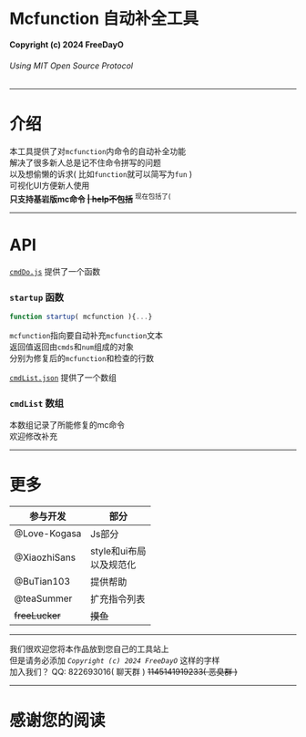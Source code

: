 # Mcfunction 自动补全工具
**Copyright (c) 2024 FreeDayO**
###### *Using MIT Open Source Protocol*
***
# 介绍
本工具提供了对`mcfunction`内命令的自动补全功能<br>
解决了很多新人总是记不住命令拼写的问题<br>
以及想偷懒的诉求( 比如`function`就可以简写为`fun` )<br>
可视化UI方便新人使用<br>
**只支持基岩版mc命令 ~~| help不包括~~**
<sup>现在包括了(</sup>
***
# API
[`cmdDo.js`](./js/cmdDo.js) 提供了一个函数
### `startup` 函数
```js
function startup( mcfunction ){...}
```
`mcfunction`指向要自动补充`mcfunction`文本<br>
返回值返回由`cmds`和`num`组成的对象<br>
分别为修复后的`mcfunction`和检查的行数

[`cmdList.json`](./data/cmdList.json) 提供了一个数组
### `cmdList` 数组

本数组记录了所能修复的mc命令<br>
欢迎修改补充
***
# 更多
|  参与开发      | 部分  |
|  ----         | ----  |
| @Love-Kogasa  | Js部分 |
| @XiaozhiSans  | style和ui布局<br>以及规范化 |
| @BuTian103    | 提供帮助 |
| @teaSummer    | 扩充指令列表 |
| ~~freeLucker~~  | ~~摸鱼~~ |
***
我们很欢迎您将本作品放到您自己的工具站上<br>
但是请务必添加 *`Copyright (c) 2024 FreeDayO`* 这样的字样<br>
加入我们？ QQ: 822693016( 聊天群 ) ~~1145141919233( 恶臭群 )~~
***
# 感谢您的阅读

